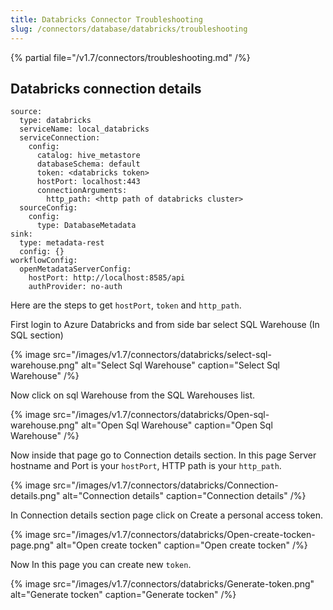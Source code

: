 ```yaml
---
title: Databricks Connector Troubleshooting
slug: /connectors/database/databricks/troubleshooting
---
```


{% partial file="/v1.7/connectors/troubleshooting.md" /%}

## Databricks connection details

```
source:
  type: databricks
  serviceName: local_databricks
  serviceConnection:
    config:
      catalog: hive_metastore
      databaseSchema: default
      token: <databricks token>
      hostPort: localhost:443
      connectionArguments:
        http_path: <http path of databricks cluster>
  sourceConfig:
    config:
      type: DatabaseMetadata
sink:
  type: metadata-rest
  config: {}
workflowConfig:
  openMetadataServerConfig:
    hostPort: http://localhost:8585/api
    authProvider: no-auth
```

Here are the steps to get `hostPort`, `token` and `http_path`.

First login to Azure Databricks and from side bar select SQL Warehouse (In SQL section)


{% image
src="/images/v1.7/connectors/databricks/select-sql-warehouse.png"
alt="Select Sql Warehouse"
caption="Select Sql Warehouse" /%}


Now click on sql Warehouse from the SQL Warehouses list.


{% image
src="/images/v1.7/connectors/databricks/Open-sql-warehouse.png"
alt="Open Sql Warehouse"
caption="Open Sql Warehouse" /%}


Now inside that page go to Connection details section.
In this page Server hostname and Port is your `hostPort`, HTTP path is your `http_path`.



{% image
src="/images/v1.7/connectors/databricks/Connection-details.png"
alt="Connection details"
caption="Connection details" /%}


In Connection details section page click on Create a personal access token.

{% image
src="/images/v1.7/connectors/databricks/Open-create-tocken-page.png"
alt="Open create tocken"
caption="Open create tocken" /%}



Now In this page you can create new `token`.


{% image
src="/images/v1.7/connectors/databricks/Generate-token.png"
alt="Generate tocken"
caption="Generate tocken" /%}

